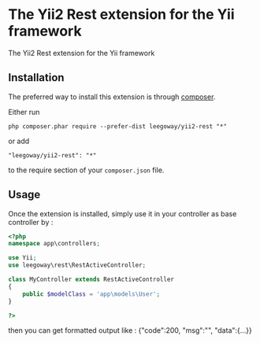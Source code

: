 The Yii2 Rest extension for the Yii framework
=============================================
The Yii2 Rest extension for the Yii framework

Installation
------------

The preferred way to install this extension is through [composer](http://getcomposer.org/download/).

Either run

```
php composer.phar require --prefer-dist leegoway/yii2-rest "*"
```

or add

```
"leegoway/yii2-rest": "*"
```

to the require section of your `composer.json` file.


Usage
-----

Once the extension is installed, simply use it in your controller as base controller by  :

```php
<?php 
namespace app\controllers;

use Yii;
use leegoway\rest\RestActiveController;

class MyController extends RestActiveController
{
    public $modelClass = 'app\models\User';
}

?>
```
then you can get formatted output like :
{"code":200, "msg":"", "data":{...}}
